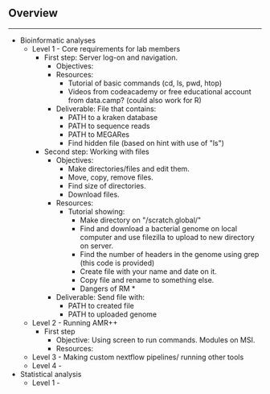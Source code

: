 ## Overview
---
* Bioinformatic analyses
   * Level 1 - Core requirements for lab members
       * First step: Server log-on and navigation.
         * Objectives:
         * Resources:
           * Tutorial of basic commands (cd, ls, pwd, htop)
           * Videos from codeacademy or free educational account from data.camp? (could also work for R)
         * Deliverable: File that contains:
           * PATH to a kraken database
           * PATH to sequence reads
           * PATH to MEGARes
           * Find hidden file (based on hint with use of "ls")
       * Second step: Working with files
         * Objectives:
           * Make directories/files and edit them.
           * Move, copy, remove files.
           * Find size of directories.
           * Download files.
         * Resources:
           * Tutorial showing:
             * Make directory on "/scratch.global/"
             * Find and download a bacterial genome on local computer and use filezilla to upload to new directory on server.
             * Find the number of headers in the genome using grep (this code is provided)
             * Create file with your name and date on it.
             * Copy file and rename to something else.
             * Dangers of RM *
         * Deliverable: Send file with:
             * PATH to created file
             * PATH to uploaded genome
   * Level 2 - Running AMR++
     * First step
         * Objective: Using screen to run commands. Modules on MSI.
         * Resources:
   * Level 3 - Making custom nextflow pipelines/ running other tools
   * Level 4 -
* Statistical analysis
  * Level 1 -
